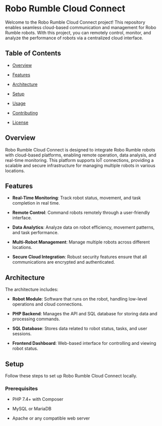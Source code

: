 Robo Rumble Cloud Connect
=========================

Welcome to the Robo Rumble Cloud Connect project! This repository enables seamless cloud-based communication and management for Robo Rumble robots. With this project, you can remotely control, monitor, and analyze the performance of robots via a centralized cloud interface.

Table of Contents
-----------------

*   [Overview](#overview)
    
*   [Features](#features)
    
*   [Architecture](#architecture)
    
*   [Setup](#setup)
    
*   [Usage](#usage)
    
*   [Contributing](#contributing)
    
*   [License](#license)
    

Overview
--------

Robo Rumble Cloud Connect is designed to integrate Robo Rumble robots with cloud-based platforms, enabling remote operation, data analysis, and real-time monitoring. This platform supports IoT connections, providing a scalable and secure infrastructure for managing multiple robots in various locations.

Features
--------

*   **Real-Time Monitoring**: Track robot status, movement, and task completion in real time.
    
*   **Remote Control**: Command robots remotely through a user-friendly interface.
    
*   **Data Analytics**: Analyze data on robot efficiency, movement patterns, and task performance.
    
*   **Multi-Robot Management**: Manage multiple robots across different locations.
    
*   **Secure Cloud Integration**: Robust security features ensure that all communications are encrypted and authenticated.
    

Architecture
------------

The architecture includes:

*   **Robot Module**: Software that runs on the robot, handling low-level operations and cloud connections.
    
*   **PHP Backend**: Manages the API and SQL database for storing data and processing commands.
    
*   **SQL Database**: Stores data related to robot status, tasks, and user sessions.
    
*   **Frontend Dashboard**: Web-based interface for controlling and viewing robot status.
    

Setup
-----

Follow these steps to set up Robo Rumble Cloud Connect locally.

### Prerequisites

*   PHP 7.4+ with Composer
    
*   MySQL or MariaDB
    
*   Apache or any compatible web server
